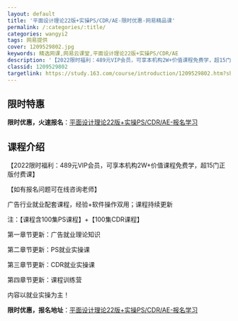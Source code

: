 ```yaml
---
layout: default
title: '平面设计理论22版+实操PS/CDR/AE-限时优惠-网易精品课'
permalink: /:categories/:title/
categories: wangyi2
tags: 网易提供
cover: 1209529802.jpg
keywords: 精选网课,网易云课堂,平面设计理论22版+实操PS/CDR/AE
description: '【2022限时福利：489元VIP会员，可享本机构2W+价值课程免费学，超15门正版付费课】【如有报名问题可在线咨询老师'
classid: 1209529802
targetlink: https://study.163.com/course/introduction/1209529802.htm?share=1&shareId=1025206652&utm_campaign=share&utm_medium=iphoneShare&utm_source=&utm_u=1025206652
---
```


## 限时特惠

**限时优惠，火速报名**：[平面设计理论22版+实操PS/CDR/AE-报名学习](https://study.163.com/course/introduction/1209529802.htm?share=1&shareId=1025206652&utm_campaign=share&utm_medium=iphoneShare&utm_source=&utm_u=1025206652)

## 课程介绍

【2022限时福利：489元VIP会员，可享本机构2W+价值课程免费学，超15门正版付费课】

【如有报名问题可在线咨询老师】

广告行业就业配套课程，经验+软件操作双用；课程持续更新 

注：【课程含100集PS课程】+【100集CDR课程】

第一章节更新：广告就业理论知识

第二章节更新：PS就业实操课

第三章节更新：CDR就业实操课

第四章节更新：课程训练营

内容以就业实操为主！

**限时优惠，报名地址**：[平面设计理论22版+实操PS/CDR/AE-报名学习](https://study.163.com/course/introduction/1209529802.htm?share=1&shareId=1025206652&utm_campaign=share&utm_medium=iphoneShare&utm_source=&utm_u=1025206652)

